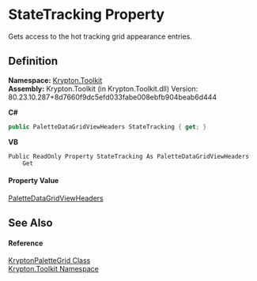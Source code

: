 # StateTracking Property


Gets access to the hot tracking grid appearance entries.



## Definition
**Namespace:** <a href="79d2eac2-21f4-54ff-7552-b20c33c30600.md">Krypton.Toolkit</a>  
**Assembly:** Krypton.Toolkit (in Krypton.Toolkit.dll) Version: 80.23.10.287+8d7660f9dc5efd033fabe008ebfb904beab6d444

**C#**
``` C#
public PaletteDataGridViewHeaders StateTracking { get; }
```
**VB**
``` VB
Public ReadOnly Property StateTracking As PaletteDataGridViewHeaders
	Get
```



#### Property Value
<a href="97b2a8c3-ce28-9b86-887d-a3dc7811305f.md">PaletteDataGridViewHeaders</a>

## See Also


#### Reference
<a href="56b01068-816e-3f29-663c-c67a2a504d34.md">KryptonPaletteGrid Class</a>  
<a href="79d2eac2-21f4-54ff-7552-b20c33c30600.md">Krypton.Toolkit Namespace</a>  
